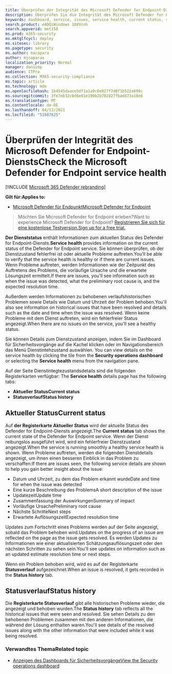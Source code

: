 ```yaml
---
title: Überprüfen der Integrität des Microsoft Defender for Endpoint-Diensts
description: Überprüfen Sie die Integrität des Microsoft Defender for Endpoint-Diensts, überprüfen Sie, ob beim Dienst Probleme auftreten, und überprüfen Sie frühere Probleme, die behoben wurden.
keywords: dashboard, service, issues, service health, current status, status history, summary of impact, preliminary root cause, resolution, resolution time, expected resolution time
search.product: eADQiWindows 10XVcnh
search.appverid: met150
ms.prod: m365-security
ms.mktglfcycl: deploy
ms.sitesec: library
ms.pagetype: security
ms.author: macapara
author: mjcaparas
localization_priority: Normal
manager: dansimp
audience: ITPro
ms.collection: M365-security-compliance
ms.topic: article
ms.technology: mde
ms.openlocfilehash: 1b4545daace5df1a1a9c6e827f7d8f1b522a690c
ms.sourcegitcommit: 3fe7eb32c8d6e01e190b2b782827fbadd73a18e6
ms.translationtype: MT
ms.contentlocale: de-DE
ms.lasthandoff: 04/13/2021
ms.locfileid: "51687625"
---
```

# <a name="check-the-microsoft-defender-for-endpoint-service-health"></a><span data-ttu-id="06d65-104">Überprüfen der Integrität des Microsoft Defender for Endpoint-Diensts</span><span class="sxs-lookup"><span data-stu-id="06d65-104">Check the Microsoft Defender for Endpoint service health</span></span>

[!INCLUDE [Microsoft 365 Defender rebranding](../../includes/microsoft-defender.md)]


<span data-ttu-id="06d65-105">**Gilt für:**</span><span class="sxs-lookup"><span data-stu-id="06d65-105">**Applies to:**</span></span>
- [<span data-ttu-id="06d65-106">Microsoft Defender für Endpunkt</span><span class="sxs-lookup"><span data-stu-id="06d65-106">Microsoft Defender for Endpoint</span></span>](https://go.microsoft.com/fwlink/?linkid=2154037)



><span data-ttu-id="06d65-107">Möchten Sie Microsoft Defender for Endpoint erleben?</span><span class="sxs-lookup"><span data-stu-id="06d65-107">Want to experience Microsoft Defender for Endpoint?</span></span> [<span data-ttu-id="06d65-108">Registrieren Sie sich für eine kostenlose Testversion.</span><span class="sxs-lookup"><span data-stu-id="06d65-108">Sign up for a free trial.</span></span>](https://www.microsoft.com/microsoft-365/windows/microsoft-defender-atp?ocid=docs-wdatp-servicestatus-abovefoldlink)

<span data-ttu-id="06d65-109">**Der Dienststatus** enthält Informationen zum aktuellen Status des Defender for Endpoint-Diensts.</span><span class="sxs-lookup"><span data-stu-id="06d65-109">**Service health** provides information on the current status of the Defender for Endpoint service.</span></span> <span data-ttu-id="06d65-110">Sie können überprüfen, ob der Dienstzustand fehlerfrei ist oder aktuelle Probleme auftreten.</span><span class="sxs-lookup"><span data-stu-id="06d65-110">You'll be able to verify that the service health is healthy or if there are current issues.</span></span> <span data-ttu-id="06d65-111">Wenn Probleme auftreten, werden Informationen wie der Zeitpunkt des Auftretens des Problems, die vorläufige Ursache und die erwartete Lösungszeit ermittelt.</span><span class="sxs-lookup"><span data-stu-id="06d65-111">If there are issues, you'll see information such as when the issue was detected, what the preliminary root cause is, and the expected resolution time.</span></span>

<span data-ttu-id="06d65-112">Außerdem werden Informationen zu behobenen verlaufshistorischen Problemen sowie Details wie Datum und Uhrzeit der Problem behoben.</span><span class="sxs-lookup"><span data-stu-id="06d65-112">You'll also see information on historical issues that have been resolved and details such as the date and time when the issue was resolved.</span></span> <span data-ttu-id="06d65-113">Wenn keine Probleme mit dem Dienst auftreten, wird ein fehlerfreier Status angezeigt.</span><span class="sxs-lookup"><span data-stu-id="06d65-113">When there are no issues on the service, you'll see a healthy status.</span></span>

<span data-ttu-id="06d65-114">Sie können Details zum Dienstzustand anzeigen, indem  Sie im Dashboard für Sicherheitsvorgänge auf die Kachel klicken oder im Navigationsbereich das Menü Dienstintehzustand auswählen. </span><span class="sxs-lookup"><span data-stu-id="06d65-114">You can view details on the service health by clicking the tile from the **Security operations dashboard** or selecting the **Service health** menu from the navigation pane.</span></span>

<span data-ttu-id="06d65-115">Auf der Seite Dienstintegtezustandsdetails sind die folgenden Registerkarten verfügbar: </span><span class="sxs-lookup"><span data-stu-id="06d65-115">The **Service health** details page has the following tabs:</span></span>

- <span data-ttu-id="06d65-116">**Aktueller Status**</span><span class="sxs-lookup"><span data-stu-id="06d65-116">**Current status**</span></span>
- <span data-ttu-id="06d65-117">**Statusverlauf**</span><span class="sxs-lookup"><span data-stu-id="06d65-117">**Status history**</span></span>

## <a name="current-status"></a><span data-ttu-id="06d65-118">Aktueller Status</span><span class="sxs-lookup"><span data-stu-id="06d65-118">Current status</span></span>
<span data-ttu-id="06d65-119">Auf **der Registerkarte Aktueller Status** wird der aktuelle Status des Defender for Endpoint-Diensts angezeigt.</span><span class="sxs-lookup"><span data-stu-id="06d65-119">The **Current status** tab shows the current state of the Defender for Endpoint service.</span></span> <span data-ttu-id="06d65-120">Wenn der Dienst reibungslos ausgeführt wird, wird ein fehlerfreier Dienstzustand angezeigt.</span><span class="sxs-lookup"><span data-stu-id="06d65-120">When the service is running smoothly a healthy service health is shown.</span></span> <span data-ttu-id="06d65-121">Wenn Probleme auftreten, werden die folgenden Dienstdetails angezeigt, um ihnen einen besseren Einblick in das Problem zu verschaffen:</span><span class="sxs-lookup"><span data-stu-id="06d65-121">If there are issues seen, the following service details are shown to help you gain better insight about the issue:</span></span>

- <span data-ttu-id="06d65-122">Datum und Uhrzeit, zu dem das Problem erkannt wurde</span><span class="sxs-lookup"><span data-stu-id="06d65-122">Date and time for when the issue was detected</span></span>
- <span data-ttu-id="06d65-123">Eine kurze Beschreibung des Problems</span><span class="sxs-lookup"><span data-stu-id="06d65-123">A short description of the issue</span></span>
- <span data-ttu-id="06d65-124">Updatezeit</span><span class="sxs-lookup"><span data-stu-id="06d65-124">Update time</span></span>
- <span data-ttu-id="06d65-125">Zusammenfassung der Auswirkungen</span><span class="sxs-lookup"><span data-stu-id="06d65-125">Summary of impact</span></span>
- <span data-ttu-id="06d65-126">Vorläufige Ursache</span><span class="sxs-lookup"><span data-stu-id="06d65-126">Preliminary root cause</span></span>
- <span data-ttu-id="06d65-127">Nächste Schritte</span><span class="sxs-lookup"><span data-stu-id="06d65-127">Next steps</span></span>
- <span data-ttu-id="06d65-128">Erwartete Auflösungszeit</span><span class="sxs-lookup"><span data-stu-id="06d65-128">Expected resolution time</span></span>

<span data-ttu-id="06d65-129">Updates zum Fortschritt eines Problems werden auf der Seite angezeigt, sobald das Problem behoben wird.</span><span class="sxs-lookup"><span data-stu-id="06d65-129">Updates on the progress of an issue are reflected on the page as the issue gets resolved.</span></span> <span data-ttu-id="06d65-130">Es werden Updates zu Informationen wie einer aktualisierten Schätzungsauflösungszeit oder den nächsten Schritten zu sehen sein.</span><span class="sxs-lookup"><span data-stu-id="06d65-130">You'll see updates on information such as an updated estimate resolution time or next steps.</span></span>

<span data-ttu-id="06d65-131">Wenn ein Problem behoben wird, wird es auf der Registerkarte **Statusverlauf** aufgezeichnet.</span><span class="sxs-lookup"><span data-stu-id="06d65-131">When an issue is resolved, it gets recorded in the **Status history** tab.</span></span>

## <a name="status-history"></a><span data-ttu-id="06d65-132">Statusverlauf</span><span class="sxs-lookup"><span data-stu-id="06d65-132">Status history</span></span>
<span data-ttu-id="06d65-133">Die **Registerkarte Statusverlauf** gibt alle historischen Probleme wieder, die angezeigt und behoben wurden.</span><span class="sxs-lookup"><span data-stu-id="06d65-133">The **Status history** tab reflects all the historical issues that were seen and resolved.</span></span> <span data-ttu-id="06d65-134">Sie sehen Details zu den behobenen Problemen zusammen mit den anderen Informationen, die während der Lösung enthalten waren.</span><span class="sxs-lookup"><span data-stu-id="06d65-134">You'll see details of the resolved issues along with the other information that were included while it was being resolved.</span></span>

### <a name="related-topic"></a><span data-ttu-id="06d65-135">Verwandtes Thema</span><span class="sxs-lookup"><span data-stu-id="06d65-135">Related topic</span></span>
- [<span data-ttu-id="06d65-136">Anzeigen des Dashboards für Sicherheitsvorgänge</span><span class="sxs-lookup"><span data-stu-id="06d65-136">View the Security operations dashboard</span></span>](security-operations-dashboard.md)
